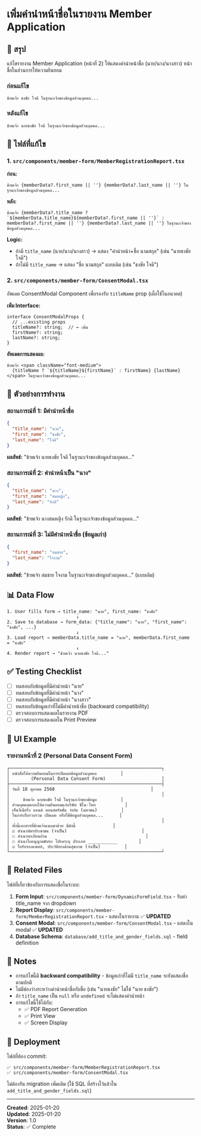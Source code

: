 # เพิ่มคำนำหน้าชื่อในรายงาน Member Application

## 🎯 สรุป

แก้ไขรายงาน Member Application (หน้าที่ 2) ให้แสดงคำนำหน้าชื่อ (นาย/นาง/นางสาว) หน้าชื่อในส่วนการให้ความยินยอม

### ก่อนแก้ไข
```
ข้าพเจ้า ธงชัย ใจดี ในฐานะเจ้าของข้อมูลส่วนบุคคล...
```

### หลังแก้ไข
```
ข้าพเจ้า นายธงชัย ใจดี ในฐานะเจ้าของข้อมูลส่วนบุคคล...
```

## 📝 ไฟล์ที่แก้ไข

### 1. `src/components/member-form/MemberRegistrationReport.tsx`

**ก่อน:**
```tsx
ข้าพเจ้า {memberData?.first_name || ''} {memberData?.last_name || ''} ในฐานะเจ้าของข้อมูลส่วนบุคคล...
```

**หลัง:**
```tsx
ข้าพเจ้า {memberData?.title_name ? `${memberData.title_name}${memberData?.first_name || ''}` : memberData?.first_name || ''} {memberData?.last_name || ''} ในฐานะเจ้าของข้อมูลส่วนบุคคล...
```

**Logic:**
- ถ้ามี `title_name` (นาย/นาง/นางสาว) → แสดง "คำนำหน้า+ชื่อ นามสกุล" (เช่น "นายธงชัย ใจดี")
- ถ้าไม่มี `title_name` → แสดง "ชื่อ นามสกุล" แบบเดิม (เช่น "ธงชัย ใจดี")

### 2. `src/components/member-form/ConsentModal.tsx`

อัพเดต ConsentModal Component เพื่อรองรับ `titleName` prop (เผื่อใช้ในอนาคต)

**เพิ่ม Interface:**
```tsx
interface ConsentModalProps {
  // ...existing props
  titleName?: string;  // ← เพิ่ม
  firstName?: string;
  lastName?: string;
}
```

**อัพเดตการแสดงผล:**
```tsx
ข้าพเจ้า <span className="font-medium">
  {titleName ? `${titleName}${firstName}` : firstName} {lastName}
</span> ในฐานะเจ้าของข้อมูลส่วนบุคคล...
```

## 🔄 ตัวอย่างการทำงาน

### สถานการณ์ที่ 1: มีคำนำหน้าชื่อ
```json
{
  "title_name": "นาย",
  "first_name": "ธงชัย",
  "last_name": "ใจดี"
}
```
**ผลลัพธ์:** "ข้าพเจ้า นายธงชัย ใจดี ในฐานะเจ้าของข้อมูลส่วนบุคคล..."

### สถานการณ์ที่ 2: คำนำหน้าเป็น "นาง"
```json
{
  "title_name": "นาง",
  "first_name": "สมหญิง",
  "last_name": "รักดี"
}
```
**ผลลัพธ์:** "ข้าพเจ้า นางสมหญิง รักดี ในฐานะเจ้าของข้อมูลส่วนบุคคล..."

### สถานการณ์ที่ 3: ไม่มีคำนำหน้าชื่อ (ข้อมูลเก่า)
```json
{
  "first_name": "สมชาย",
  "last_name": "ใจงาม"
}
```
**ผลลัพธ์:** "ข้าพเจ้า สมชาย ใจงาม ในฐานะเจ้าของข้อมูลส่วนบุคคล..." (แบบเดิม)

## 📊 Data Flow

```
1. User fills form → title_name: "นาย", first_name: "ธงชัย"
                          ↓
2. Save to database → form_data: {"title_name": "นาย", "first_name": "ธงชัย", ...}
                          ↓
3. Load report → memberData.title_name = "นาย", memberData.first_name = "ธงชัย"
                          ↓
4. Render report → "ข้าพเจ้า นายธงชัย ใจดี..."
```

## ✅ Testing Checklist

- [ ] ทดสอบกับข้อมูลที่มีคำนำหน้า "นาย"
- [ ] ทดสอบกับข้อมูลที่มีคำนำหน้า "นาง"
- [ ] ทดสอบกับข้อมูลที่มีคำนำหน้า "นางสาว"
- [ ] ทดสอบกับข้อมูลเก่าที่ไม่มีคำนำหน้าชื่อ (backward compatibility)
- [ ] ตรวจสอบการแสดงผลในรายงาน PDF
- [ ] ตรวจสอบการแสดงผลใน Print Preview

## 🎨 UI Example

### รายงานหน้าที่ 2 (Personal Data Consent Form)

```
┌─────────────────────────────────────────────────────────┐
│ หนังสือให้ความยินยอมในการเปิดเผยข้อมูลส่วนบุคคล         │
│        (Personal Data Consent Form)                     │
├─────────────────────────────────────────────────────────┤
│ วันที่ 18 ตุลาคม 2568                                    │
│                                                         │
│     ข้าพเจ้า นายธงชัย ใจดี ในฐานะเจ้าของข้อมูล         │
│ ส่วนบุคคลตกลงให้ความยินยอมแก่บริษัท ซิโน-ไทย           │
│ เอ็นจีเนียริ่ง แอนด์ คอนสตรัคชั่น จำกัด (มหาชน)         │
│ ในการเก็บรวบรวม เปิดเผย หรือใช้ข้อมูลส่วนบุคคล...      │
│                                                         │
│ ทั้งนี้เอกสารที่ข้าพเจ้าแนบมาด้วย มีดังนี้              │
│ ☑ สำเนาบัตรประชาชน (จำเป็น)                            │
│ ☐ สำเนาทะเบียนบ้าน                                     │
│ ☐ สำเนาใบอนุญาตขับรถ โปรดระบุ ประเภท ___________        │
│ ☑ ใบรับรองแพทย์, ประวัติทางด้านสุขภาพ (จำเป็น)         │
└─────────────────────────────────────────────────────────┘
```

## 🔗 Related Files

ไฟล์ที่เกี่ยวข้องกับการแสดงชื่อในระบบ:

1. **Form Input**: `src/components/member-form/DynamicFormField.tsx` - รับค่า title_name จาก dropdown
2. **Report Display**: `src/components/member-form/MemberRegistrationReport.tsx` - แสดงในรายงาน ✅ **UPDATED**
3. **Consent Modal**: `src/components/member-form/ConsentModal.tsx` - แสดงใน modal ✅ **UPDATED**
4. **Database Schema**: `database/add_title_and_gender_fields.sql` - field definition

## 📌 Notes

- การแก้ไขนี้มี **backward compatibility** - ข้อมูลเก่าที่ไม่มี `title_name` จะยังแสดงชื่อตามปกติ
- ไม่มีช่องว่างระหว่างคำนำหน้าชื่อกับชื่อ (เช่น "นายธงชัย" ไม่ใช่ "นาย ธงชัย")
- ถ้า `title_name` เป็น `null` หรือ `undefined` จะไม่แสดงคำนำหน้า
- การแก้ไขนี้ใช้ได้กับ:
  - ✅ PDF Report Generation
  - ✅ Print View
  - ✅ Screen Display

## 🚀 Deployment

ไฟล์ที่ต้อง commit:
```
✅ src/components/member-form/MemberRegistrationReport.tsx
✅ src/components/member-form/ConsentModal.tsx
```

ไม่ต้องรัน migration เพิ่มเติม (ใช้ SQL ที่สร้างไว้แล้วใน `add_title_and_gender_fields.sql`)

---

**Created**: 2025-01-20  
**Updated**: 2025-01-20  
**Version**: 1.0  
**Status**: ✅ Complete

